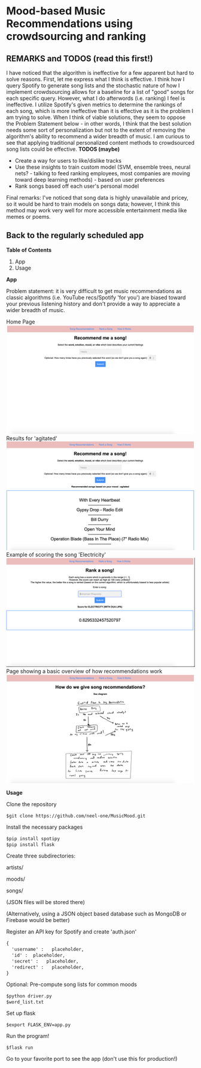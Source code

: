 # Mood-based Music Recommendations using crowdsourcing and ranking
## REMARKS and TODOS (read this first!)

I have noticed that the algorithm is ineffective for a few apparent but hard to solve reasons. First, let me express
what I think is effective. I think how I query Spotify to generate song lists and the stochastic nature of how I
implement crowdsourcing allows for a baseline for a list of "good" songs for each specific query. However, what I do
afterwords (i.e. ranking) I feel is ineffective. I utilize Spotify's given metrics to determine the rankings of each
song, which is more ineffective than it is effective as it is the problem I am trying to solve.
When I think of viable solutions, they seem to oppose the Problem Statement below - in other words, I think that the
best solution needs some sort of personalization but not to the extent of removing the algorithm's ability to recommend
a wider breadth of music. I am curious to see that applying  traditional personalized content methods to crowdsourced
song lists could be effective.
**TODOS (maybe)**
* Create a way for users to like/dislike tracks
* Use these insights to train custom  model (SVM, ensemble trees, neural nets? - talking to feed ranking employees, most companies are moving toward deep learning methods) - based on user preferences
* Rank songs based off each user's personal model 

Final remarks: I've noticed that song data is highly unavailable and pricey, so it would be hard to train models on
songs data; however, I think this method may work very well for more accessible entertainment media like memes or poems. 

## Back to the regularly scheduled app

**Table of Contents**
1. App
2. Usage

**App**

Problem statement: it is very difficult to get music recommendations as classic algorithms (i.e. YouTube recs/Spotify 'for you') are biased toward your previous listening history and don't provide a way to appreciate a wider breadth of music.

Home Page
![](static/home_page.png)
Results for 'agitated'
![](static/rec_ex.png)
Example of scoring the song 'Electricity'
![](static/rank_ex.png)
Page showing a basic overview of how recommendations work
![](static/flow_page.png)


**Usage**

Clone the repository
```
$git clone https://github.com/neel-one/MusicMood.git
```
Install the necessary packages
```
$pip install spotipy
$pip install flask
```
Create three subdirectories:

artists/

moods/

songs/

(JSON files will be stored there)

(Alternatively, using a JSON object based database such as MongoDB or Firebase would be better)

Register an API key for Spotify and create 'auth.json'
```
{
  'username' :   placeholder,
  'id' :  placeholder,
  'secret' :   placeholder,
  'redirect' :   placeholder,
}
```

Optional:
Pre-compute song lists for common moods
```
$python driver.py
$word_list.txt
```

Set up flask
```
$export FLASK_ENV=app.py
```

Run the program!
```
$flask run
```

Go to your favorite port to see the app (don't use this for production!)
